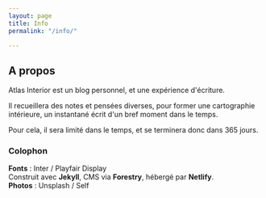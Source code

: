 ```yaml
---
layout: page
title: Info
permalink: "/info/"

---
```

## A propos

Atlas Interior est un blog personnel, et une expérience d'écriture.

Il recueillera des notes et pensées diverses, pour former une cartographie intérieure, un instantané écrit d'un bref moment dans le temps.

Pour cela, il sera limité dans le temps, et se terminera donc dans 365 jours.

### Colophon

**Fonts** : Inter / Playfair Display  
Construit avec **Jekyll**, CMS via **Forestry**, hébergé par **Netlify**.  
**Photos** : Unsplash / Self